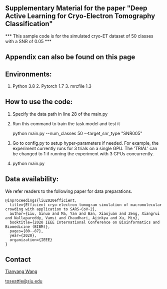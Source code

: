 ## Supplementary Material for the paper "Deep Active Learning for Cryo-Electron Tomography Classification"

\*\*\* This sample code is for the simulated cryo-ET dataset of 50 classes with a SNR of 0.05 \*\*\*
## Appendix can also be found on this page


## Environments:

1. Python 3.8   2. Pytorch 1.7   3. mrcfile 1.3



## How to use the code:

1. Specify the data path in line 28 of the main.py 

2. Run this command to train the task model and test it

   python main.py --num_classes 50 --target_snr_type "SNR005"

3. Go to config.py to setup hyper-parameters if needed. For example, the experiment 
   currently runs for 3 trials on a single GPU. The 'TRIAL' can be changed to 1 if
   running the experiment with 3 GPUs concurrently. 
   
4. python main.py 



## Data availability:

We refer readers to the following paper for data preparations. 

```
@inproceedings{liu2020efficient,
  title={Efficient cryo-electron tomogram simulation of macromolecular crowding with application to SARS-CoV-2},
  author={Liu, Sinuo and Ma, Yan and Ban, Xiaojuan and Zeng, Xiangrui and Nallapareddy, Vamsi and Chaudhari, Ajinkya and Xu, Min},
  booktitle={2020 IEEE International Conference on Bioinformatics and Biomedicine (BIBM)},
  pages={80--87},
  year={2020},
  organization={IEEE}
}
```

## Contact
[Tianyang Wang](https://tianyangwang.org/)

toseattle@siu.edu

